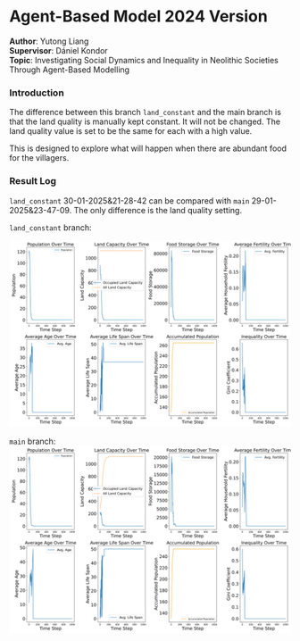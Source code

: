 # Agent-Based Model 2024 Version
**Author**: Yutong Liang  
**Supervisor**: Dániel Kondor​  
**Topic**: Investigating Social Dynamics and Inequality in Neolithic Societies Through Agent-Based Modelling
### Introduction

The difference between this branch `land_constant` and the main branch is that the land quality is manually kept constant. It will not be changed. The land quality value is set to be the same for each with a high value.  
  
This is designed to explore what will happen when there are abundant food for the villagers.  
  
### Result Log

`land_constant` 30-01-2025&21-28-42 can be compared with `main` 29-01-2025&23-47-09. The only difference is the land quality setting.

`land_constant` branch:

![plot](land_run_results/30-01-2025&21-54-32/simulation_plots.svg)

`main` branch:
![plot](documents_archive/simulation_plots.svg)

